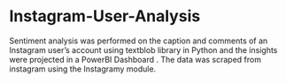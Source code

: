 # Instagram-User-Analysis

Sentiment analysis was performed on the caption and comments of an Instagram user’s account using textblob library in Python and the insights were projected in a PowerBI Dashboard . The data was scraped from instagram using the Instagramy module.
